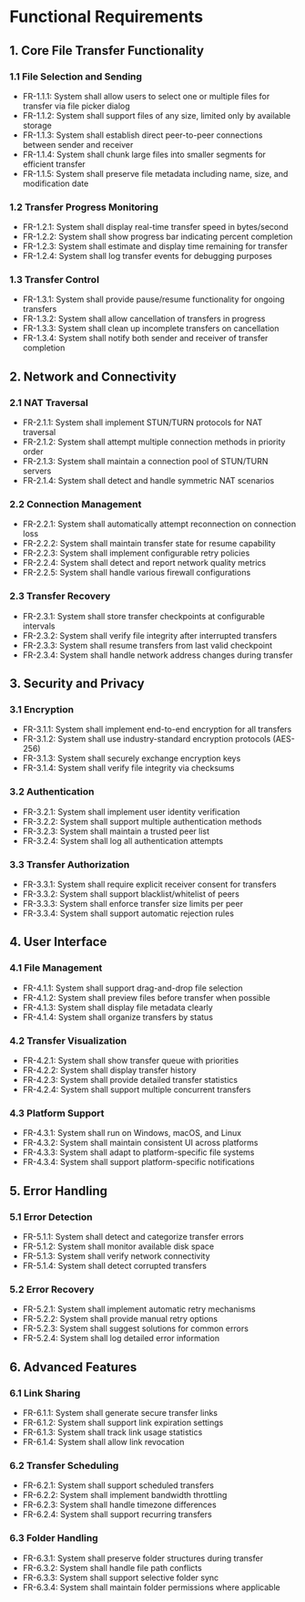 # Functional Requirements

## 1. Core File Transfer Functionality

### 1.1 File Selection and Sending
- FR-1.1.1: System shall allow users to select one or multiple files for transfer via file picker dialog
- FR-1.1.2: System shall support files of any size, limited only by available storage
- FR-1.1.3: System shall establish direct peer-to-peer connections between sender and receiver
- FR-1.1.4: System shall chunk large files into smaller segments for efficient transfer
- FR-1.1.5: System shall preserve file metadata including name, size, and modification date

### 1.2 Transfer Progress Monitoring
- FR-1.2.1: System shall display real-time transfer speed in bytes/second
- FR-1.2.2: System shall show progress bar indicating percent completion
- FR-1.2.3: System shall estimate and display time remaining for transfer
- FR-1.2.4: System shall log transfer events for debugging purposes

### 1.3 Transfer Control
- FR-1.3.1: System shall provide pause/resume functionality for ongoing transfers
- FR-1.3.2: System shall allow cancellation of transfers in progress
- FR-1.3.3: System shall clean up incomplete transfers on cancellation
- FR-1.3.4: System shall notify both sender and receiver of transfer completion

## 2. Network and Connectivity

### 2.1 NAT Traversal
- FR-2.1.1: System shall implement STUN/TURN protocols for NAT traversal
- FR-2.1.2: System shall attempt multiple connection methods in priority order
- FR-2.1.3: System shall maintain a connection pool of STUN/TURN servers
- FR-2.1.4: System shall detect and handle symmetric NAT scenarios

### 2.2 Connection Management
- FR-2.2.1: System shall automatically attempt reconnection on connection loss
- FR-2.2.2: System shall maintain transfer state for resume capability
- FR-2.2.3: System shall implement configurable retry policies
- FR-2.2.4: System shall detect and report network quality metrics
- FR-2.2.5: System shall handle various firewall configurations

### 2.3 Transfer Recovery
- FR-2.3.1: System shall store transfer checkpoints at configurable intervals
- FR-2.3.2: System shall verify file integrity after interrupted transfers
- FR-2.3.3: System shall resume transfers from last valid checkpoint
- FR-2.3.4: System shall handle network address changes during transfer

## 3. Security and Privacy

### 3.1 Encryption
- FR-3.1.1: System shall implement end-to-end encryption for all transfers
- FR-3.1.2: System shall use industry-standard encryption protocols (AES-256)
- FR-3.1.3: System shall securely exchange encryption keys
- FR-3.1.4: System shall verify file integrity via checksums

### 3.2 Authentication
- FR-3.2.1: System shall implement user identity verification
- FR-3.2.2: System shall support multiple authentication methods
- FR-3.2.3: System shall maintain a trusted peer list
- FR-3.2.4: System shall log all authentication attempts

### 3.3 Transfer Authorization
- FR-3.3.1: System shall require explicit receiver consent for transfers
- FR-3.3.2: System shall support blacklist/whitelist of peers
- FR-3.3.3: System shall enforce transfer size limits per peer
- FR-3.3.4: System shall support automatic rejection rules

## 4. User Interface

### 4.1 File Management
- FR-4.1.1: System shall support drag-and-drop file selection
- FR-4.1.2: System shall preview files before transfer when possible
- FR-4.1.3: System shall display file metadata clearly
- FR-4.1.4: System shall organize transfers by status

### 4.2 Transfer Visualization
- FR-4.2.1: System shall show transfer queue with priorities
- FR-4.2.2: System shall display transfer history
- FR-4.2.3: System shall provide detailed transfer statistics
- FR-4.2.4: System shall support multiple concurrent transfers

### 4.3 Platform Support
- FR-4.3.1: System shall run on Windows, macOS, and Linux
- FR-4.3.2: System shall maintain consistent UI across platforms
- FR-4.3.3: System shall adapt to platform-specific file systems
- FR-4.3.4: System shall support platform-specific notifications

## 5. Error Handling

### 5.1 Error Detection
- FR-5.1.1: System shall detect and categorize transfer errors
- FR-5.1.2: System shall monitor available disk space
- FR-5.1.3: System shall verify network connectivity
- FR-5.1.4: System shall detect corrupted transfers

### 5.2 Error Recovery
- FR-5.2.1: System shall implement automatic retry mechanisms
- FR-5.2.2: System shall provide manual retry options
- FR-5.2.3: System shall suggest solutions for common errors
- FR-5.2.4: System shall log detailed error information

## 6. Advanced Features

### 6.1 Link Sharing
- FR-6.1.1: System shall generate secure transfer links
- FR-6.1.2: System shall support link expiration settings
- FR-6.1.3: System shall track link usage statistics
- FR-6.1.4: System shall allow link revocation

### 6.2 Transfer Scheduling
- FR-6.2.1: System shall support scheduled transfers
- FR-6.2.2: System shall implement bandwidth throttling
- FR-6.2.3: System shall handle timezone differences
- FR-6.2.4: System shall support recurring transfers

### 6.3 Folder Handling
- FR-6.3.1: System shall preserve folder structures during transfer
- FR-6.3.2: System shall handle file path conflicts
- FR-6.3.3: System shall support selective folder sync
- FR-6.3.4: System shall maintain folder permissions where applicable
